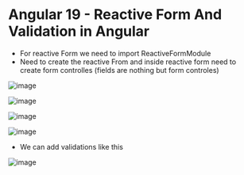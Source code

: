 # Angular 19 - Reactive Form And Validation in Angular

* For reactive Form we need to import ReactiveFormModule
* Need to create the reactive From and inside reactive form need to create form controlles (fields are nothing but form controles)

![image](https://github.com/user-attachments/assets/021137eb-9024-4ef0-861f-ea274434cd67)

![image](https://github.com/user-attachments/assets/e21a72f4-fb84-4a71-b118-8794150440e1)

![image](https://github.com/user-attachments/assets/8478b637-8436-4ce0-beda-f139b6e84d4e)

![image](https://github.com/user-attachments/assets/4122e3ad-8930-49c6-a961-cc46c9ce07e5)

* We can add validations like this

![image](https://github.com/user-attachments/assets/0c7e3418-9505-4dd4-8165-3dacae24e0e6)
